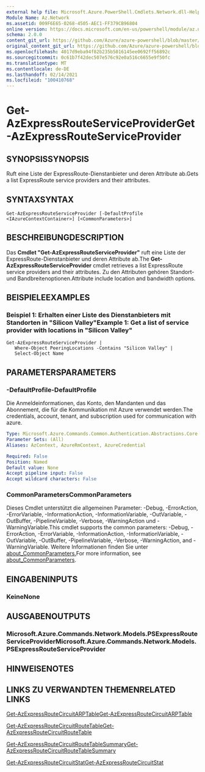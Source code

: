 ```yaml
---
external help file: Microsoft.Azure.PowerShell.Cmdlets.Network.dll-Help.xml
Module Name: Az.Network
ms.assetid: 009F6E65-0268-4505-AEC1-FF379CB96804
online version: https://docs.microsoft.com/en-us/powershell/module/az.network/get-azexpressrouteserviceprovider
schema: 2.0.0
content_git_url: https://github.com/Azure/azure-powershell/blob/master/src/Network/Network/help/Get-AzExpressRouteServiceProvider.md
original_content_git_url: https://github.com/Azure/azure-powershell/blob/master/src/Network/Network/help/Get-AzExpressRouteServiceProvider.md
ms.openlocfilehash: 4017d9eba94f82b235b5016145ee0692ff56892c
ms.sourcegitcommit: 0c61b7f42dec507e576c92e0a516c6655e9f50fc
ms.translationtype: MT
ms.contentlocale: de-DE
ms.lasthandoff: 02/14/2021
ms.locfileid: "100410768"
---
```

# <span data-ttu-id="591b3-101">Get-AzExpressRouteServiceProvider</span><span class="sxs-lookup"><span data-stu-id="591b3-101">Get-AzExpressRouteServiceProvider</span></span>

## <span data-ttu-id="591b3-102">SYNOPSIS</span><span class="sxs-lookup"><span data-stu-id="591b3-102">SYNOPSIS</span></span>
<span data-ttu-id="591b3-103">Ruft eine Liste der ExpressRoute-Dienstanbieter und deren Attribute ab.</span><span class="sxs-lookup"><span data-stu-id="591b3-103">Gets a list ExpressRoute service providers and their attributes.</span></span>

## <span data-ttu-id="591b3-104">SYNTAX</span><span class="sxs-lookup"><span data-stu-id="591b3-104">SYNTAX</span></span>

```
Get-AzExpressRouteServiceProvider [-DefaultProfile <IAzureContextContainer>] [<CommonParameters>]
```

## <span data-ttu-id="591b3-105">BESCHREIBUNG</span><span class="sxs-lookup"><span data-stu-id="591b3-105">DESCRIPTION</span></span>
<span data-ttu-id="591b3-106">Das **Cmdlet "Get-AzExpressRouteServiceProvider"** ruft eine Liste der ExpressRoute-Dienstanbieter und deren Attribute ab.</span><span class="sxs-lookup"><span data-stu-id="591b3-106">The **Get-AzExpressRouteServiceProvider** cmdlet retrieves a list ExpressRoute service providers and their attributes.</span></span> <span data-ttu-id="591b3-107">Zu den Attributen gehören Standort- und Bandbreitenoptionen.</span><span class="sxs-lookup"><span data-stu-id="591b3-107">Attribute include location and bandwidth options.</span></span>

## <span data-ttu-id="591b3-108">BEISPIELE</span><span class="sxs-lookup"><span data-stu-id="591b3-108">EXAMPLES</span></span>

### <span data-ttu-id="591b3-109">Beispiel 1: Erhalten einer Liste des Dienstanbieters mit Standorten in "Silicon Valley"</span><span class="sxs-lookup"><span data-stu-id="591b3-109">Example 1: Get a list of service provider with locations in "Silicon Valley"</span></span>
```
Get-AzExpressRouteServiceProvider |
   Where-Object PeeringLocations -Contains "Silicon Valley" |
   Select-Object Name
```

## <span data-ttu-id="591b3-110">PARAMETERS</span><span class="sxs-lookup"><span data-stu-id="591b3-110">PARAMETERS</span></span>

### <span data-ttu-id="591b3-111">-DefaultProfile</span><span class="sxs-lookup"><span data-stu-id="591b3-111">-DefaultProfile</span></span>
<span data-ttu-id="591b3-112">Die Anmeldeinformationen, das Konto, den Mandanten und das Abonnement, die für die Kommunikation mit Azure verwendet werden.</span><span class="sxs-lookup"><span data-stu-id="591b3-112">The credentials, account, tenant, and subscription used for communication with azure.</span></span>

```yaml
Type: Microsoft.Azure.Commands.Common.Authentication.Abstractions.Core.IAzureContextContainer
Parameter Sets: (All)
Aliases: AzContext, AzureRmContext, AzureCredential

Required: False
Position: Named
Default value: None
Accept pipeline input: False
Accept wildcard characters: False
```

### <span data-ttu-id="591b3-113">CommonParameters</span><span class="sxs-lookup"><span data-stu-id="591b3-113">CommonParameters</span></span>
<span data-ttu-id="591b3-114">Dieses Cmdlet unterstützt die allgemeinen Parameter: -Debug, -ErrorAction, -ErrorVariable, -InformationAction, -InformationVariable, -OutVariable, -OutBuffer, -PipelineVariable, -Verbose, -WarningAction und -WarningVariable.</span><span class="sxs-lookup"><span data-stu-id="591b3-114">This cmdlet supports the common parameters: -Debug, -ErrorAction, -ErrorVariable, -InformationAction, -InformationVariable, -OutVariable, -OutBuffer, -PipelineVariable, -Verbose, -WarningAction, and -WarningVariable.</span></span> <span data-ttu-id="591b3-115">Weitere Informationen finden Sie unter [about_CommonParameters.](https://go.microsoft.com/fwlink/?LinkID=113216)</span><span class="sxs-lookup"><span data-stu-id="591b3-115">For more information, see [about_CommonParameters](https://go.microsoft.com/fwlink/?LinkID=113216).</span></span>

## <span data-ttu-id="591b3-116">EINGABEN</span><span class="sxs-lookup"><span data-stu-id="591b3-116">INPUTS</span></span>

### <span data-ttu-id="591b3-117">Keine</span><span class="sxs-lookup"><span data-stu-id="591b3-117">None</span></span>

## <span data-ttu-id="591b3-118">AUSGABEN</span><span class="sxs-lookup"><span data-stu-id="591b3-118">OUTPUTS</span></span>

### <span data-ttu-id="591b3-119">Microsoft.Azure.Commands.Network.Models.PSExpressRouteServiceProvider</span><span class="sxs-lookup"><span data-stu-id="591b3-119">Microsoft.Azure.Commands.Network.Models.PSExpressRouteServiceProvider</span></span>

## <span data-ttu-id="591b3-120">HINWEISE</span><span class="sxs-lookup"><span data-stu-id="591b3-120">NOTES</span></span>

## <span data-ttu-id="591b3-121">LINKS ZU VERWANDTEN THEMEN</span><span class="sxs-lookup"><span data-stu-id="591b3-121">RELATED LINKS</span></span>

[<span data-ttu-id="591b3-122">Get-AzExpressRouteCircuitARPTable</span><span class="sxs-lookup"><span data-stu-id="591b3-122">Get-AzExpressRouteCircuitARPTable</span></span>](Get-AzExpressRouteCircuitARPTable.md)

[<span data-ttu-id="591b3-123">Get-AzExpressRouteCircuitRouteTable</span><span class="sxs-lookup"><span data-stu-id="591b3-123">Get-AzExpressRouteCircuitRouteTable</span></span>](Get-AzExpressRouteCircuitRouteTable.md)

[<span data-ttu-id="591b3-124">Get-AzExpressRouteCircuitRouteTableSummary</span><span class="sxs-lookup"><span data-stu-id="591b3-124">Get-AzExpressRouteCircuitRouteTableSummary</span></span>](Get-AzExpressRouteCircuitRouteTableSummary.md)

[<span data-ttu-id="591b3-125">Get-AzExpressRouteCircuitStat</span><span class="sxs-lookup"><span data-stu-id="591b3-125">Get-AzExpressRouteCircuitStat</span></span>](Get-AzExpressRouteCircuitStat.md)
